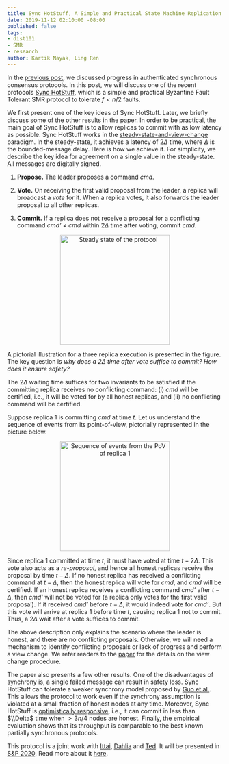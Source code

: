 ```yaml
---
title: Sync HotStuff, A Simple and Practical State Machine Replication
date: 2019-11-12 02:10:00 -08:00
published: false
tags:
- dist101
- SMR
- research
author: Kartik Nayak, Ling Ren
---
```


In the [previous post](https://decentralizedthoughts.github.io/2019-11-12-authenticated-synchronous-bft/), we discussed progress in authenticated synchronous consensus protocols. In this post, we will discuss one of the recent protocols [Sync HotStuff](https://eprint.iacr.org/2019/270), which is a simple and practical Byzantine Fault Tolerant SMR protocol to tolerate $f < n/2$ faults.

We first present one of the key ideas of Sync HotStuff. Later, we  briefly discuss some of the other results in the paper.
In order to be practical, the main goal of Sync HotStuff is to allow replicas to commit with as low latency as possible.
Sync HotStuff works in the [steady-state-and-view-change](https://decentralizedthoughts.github.io/2019-10-15-consensus-for-state-machine-replication/) paradigm. In the steady-state, it achieves a latency of  $2\Delta$ time, where $\Delta$ is the bounded-message delay. Here is how we achieve it.
For simplicity, we describe the key idea for agreement on a single value in the steady-state. All messages are digitally signed.

1. **Propose.** The leader proposes a command *cmd*.

2. **Vote.** On receiving the first valid proposal from the leader, a replica will broadcast a *vote* for it. When a replica votes, it also forwards the leader proposal to all other replicas.

3. **Commit.** If a replica does not receive a proposal for a conflicting command *cmd’* $\neq$ *cmd* within $2\Delta$ time after voting, commit *cmd*.

<p align="center">
<img src="/uploads/steady-state.png" width="256" title="Steady state of the protocol">
</p>

A pictorial illustration for a three replica execution is presented in the figure. The key question is *why does a $2\Delta$ time after vote suffice to commit? How does it ensure safety?* 

The $2\Delta$ waiting time suffices for two invariants to be satisfied if the committing replica receives no conflicting command: (i) *cmd* will be certified, i.e., it will be voted for by all honest replicas, and (ii) no conflicting command will be certified.

Suppose replica 1 is committing *cmd* at time $t$. Let us understand the sequence of events from its point-of-view, pictorially represented in the picture below.

<p align="center">
<img src="/uploads/sync-hotstuff-proof.png" width="256" title="Sequence of events from the PoV of replica 1">
</p>

Since replica 1 committed at time $t$, it must have voted at time $t - 2\Delta$. This vote also acts as a *re-proposal*, and hence all honest replicas receive the proposal by time $t-\Delta$. If no honest replica has received a conflicting command at $t-\Delta$, then the honest replica will vote for *cmd*, and *cmd* will be certified. If an honest replica receives a conflicting command *cmd’* after $t-\Delta$, then *cmd'* will not be voted for (a replica only votes for the first valid proposal). If it received *cmd’* before $t-\Delta$, it would indeed vote for *cmd’*. But this vote will arrive at replica 1 before time $t$, causing replica 1 not to commit. Thus, a $2\Delta$ wait after a vote suffices to commit.

The above description only explains the scenario where the leader is honest, and there are no conflicting proposals. Otherwise, we will need a mechanism to identify conflicting proposals or lack of progress and perform a view change. We refer readers to the [paper](https://eprint.iacr.org/2019/270) for the details on the view change procedure.

The paper also presents a few other results. One of the disadvantages of synchrony is, a single failed message can result in safety loss. Sync HotStuff can tolerate a weaker synchrony model proposed by [Guo et al.](https://eprint.iacr.org/2019/179). This allows the protocol to work even if the synchrony assumption is violated at a small fraction of honest nodes at any time.
Moreover, Sync HotStuff is [optimistically responsive](https://eprint.iacr.org/2017/913), i.e., it can commit in less than $\\Delta$ time when $>3n/4$ nodes are honest. Finally, the empirical evaluation shows that its throughput is comparable to the best known partially synchronous protocols.

This protocol is a joint work with [Ittai](https://research.vmware.com/researchers/ittai-abraham), [Dahlia](https://dahliamalkhi.wordpress.com/) and [Ted](https://www.cs.cornell.edu/~tedyin/). It will be presented in [S\&P 2020](https://www.ieee-security.org/TC/SP2020/). Read more about it [here](https://eprint.iacr.org/2019/270.pdf).
